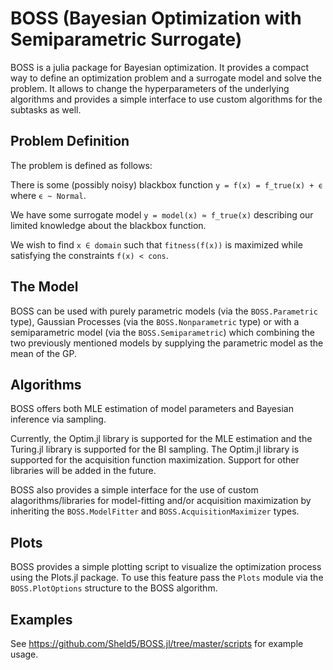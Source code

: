 # BOSS (Bayesian Optimization with Semiparametric Surrogate)

BOSS is a julia package for Bayesian optimization. It provides a compact way to define an optimization problem and a surrogate model and solve the problem. It allows to change the hyperparameters of the underlying algorithms and provides a simple interface to use custom algorithms for the subtasks as well.

## Problem Definition

The problem is defined as follows:

There is some (possibly noisy) blackbox function `y = f(x) = f_true(x) + ϵ` where `ϵ ~ Normal`.

We have some surrogate model `y = model(x) ≈ f_true(x)` describing our limited knowledge about the blackbox function.

We wish to find `x ∈ domain` such that `fitness(f(x))` is maximized while satisfying the constraints `f(x) < cons`.

## The Model

BOSS can be used with purely parametric models (via the `BOSS.Parametric` type), Gaussian Processes (via the `BOSS.Nonparametric` type) or with a semiparametric model (via the `BOSS.Semiparametric`) which combining the two previously mentioned models by supplying the parametric model as the mean of the GP.

## Algorithms

BOSS offers both MLE estimation of model parameters and Bayesian inference via sampling. 

Currently, the Optim.jl library is supported for the MLE estimation and the Turing.jl library is supported for the BI sampling. The Optim.jl library is supported for the acquisition function maximization. Support for other libraries will be added in the future.

BOSS also provides a simple interface for the use of custom alagorithms/libraries for model-fitting and/or acquisition maximization by inheriting the `BOSS.ModelFitter` and `BOSS.AcquisitionMaximizer` types.

## Plots

BOSS provides a simple plotting script to visualize the optimization process using the Plots.jl package. To use this feature pass the `Plots` module via the `BOSS.PlotOptions` structure to the BOSS algorithm.

## Examples

See https://github.com/Sheld5/BOSS.jl/tree/master/scripts for example usage.
